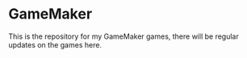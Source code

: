 # GameMaker
This is the repository for my GameMaker games, there will be regular updates on the games here.
